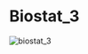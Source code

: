 # Biostat_3
![biostat_3](https://user-images.githubusercontent.com/45149849/170869996-1ce13bcc-b80e-4059-9237-cbb33f9d8338.png)
